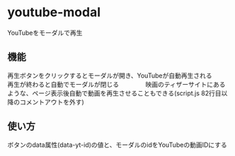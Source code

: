 # youtube-modal
YouTubeをモーダルで再生

## 機能
再生ボタンをクリックするとモーダルが開き、YouTubeが自動再生される　　　
再生が終わると自動でモーダルが閉じる　　　　
映画のティザーサイトにあるような、ページ表示後自動で動画を再生させることもできる(script.js 82行目以降のコメントアウトを外す)

## 使い方
ボタンのdata属性(data-yt-id)の値と、モーダルのidをYouTubeの動画IDにする
